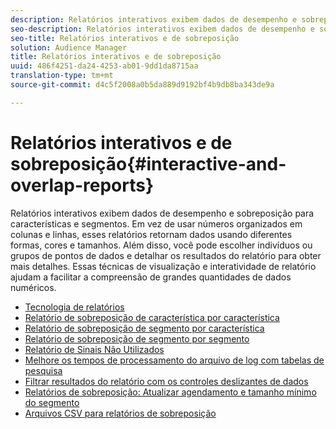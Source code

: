 ```yaml
---
description: Relatórios interativos exibem dados de desempenho e sobreposição para características e segmentos. Em vez de usar números organizados em colunas e linhas, esses relatórios retornam dados usando diferentes formas, cores e tamanhos. Além disso, você pode escolher indivíduos ou grupos de pontos de dados e detalhar os resultados do relatório para obter mais detalhes. Essas técnicas de visualização e interatividade de relatório ajudam a facilitar a compreensão de grandes quantidades de dados numéricos.
seo-description: Relatórios interativos exibem dados de desempenho e sobreposição para características e segmentos. Em vez de usar números organizados em colunas e linhas, esses relatórios retornam dados usando diferentes formas, cores e tamanhos. Além disso, você pode escolher indivíduos ou grupos de pontos de dados e detalhar os resultados do relatório para obter mais detalhes. Essas técnicas de visualização e interatividade de relatório ajudam a facilitar a compreensão de grandes quantidades de dados numéricos.
seo-title: Relatórios interativos e de sobreposição
solution: Audience Manager
title: Relatórios interativos e de sobreposição
uuid: 486f4251-da24-4253-ab01-9dd1da8715aa
translation-type: tm+mt
source-git-commit: d4c5f2008a0b5da889d9192bf4b9db8ba343de9a

---
```



# Relatórios interativos e de sobreposição{#interactive-and-overlap-reports}

Relatórios interativos exibem dados de desempenho e sobreposição para características e segmentos. Em vez de usar números organizados em colunas e linhas, esses relatórios retornam dados usando diferentes formas, cores e tamanhos. Além disso, você pode escolher indivíduos ou grupos de pontos de dados e detalhar os resultados do relatório para obter mais detalhes. Essas técnicas de visualização e interatividade de relatório ajudam a facilitar a compreensão de grandes quantidades de dados numéricos.

+ [Tecnologia de relatórios](interactive-report-technology.md)
+ [Relatório de sobreposição de característica por característica](trait-trait-overlap-report.md)
+ [Relatório de sobreposição de segmento por característica](segment-trait-overlap-report.md)
+ [Relatório de sobreposição de segmento por segmento](segment-segment-overlap-report.md)
+ [Relatório de Sinais Não Utilizados](unused-signals.md)
+ [Melhore os tempos de processamento do arquivo de log com tabelas de pesquisa](lookup-tables.md)
+ [Filtrar resultados do relatório com os controles deslizantes de dados](data-sliders.md)
+ [Relatórios de sobreposição: Atualizar agendamento e tamanho mínimo do segmento](overlap-minimum-segment-size.md)
+ [Arquivos CSV para relatórios de sobreposição](overlap-csv-files.md)

<!-- 

c_dynamic_reports.xml

 -->
